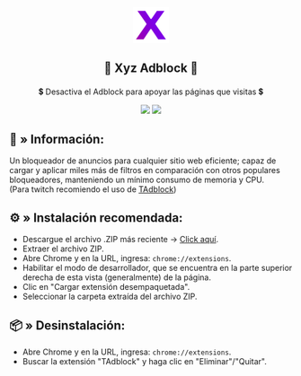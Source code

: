 <p align="center"> <img src="https://github.com/5qw/Adblock/blob/main/img/icon_64.png"> </p>

## <p align="center"> 💮 Xyz Adblock 💮</p>
<p align="center">💲 Desactiva el Adblock para apoyar las páginas que visitas 💲</p>

<p align="center"> <img src="https://img.shields.io/github/stars/5qw/Adblock?label=Stars"> <img src="https://img.shields.io/badge/license-GPLv3-green.svg?label=License"> </p>

## 🧩 » <b> Información: </b>
Un bloqueador de anuncios para cualquier sitio web eficiente; capaz de cargar y aplicar miles más de filtros en comparación con otros populares bloqueadores, manteniendo un mínimo consumo de memoria y CPU. <br> (Para twitch recomiendo el uso de [TAdblock](https://github.com/5qw/TAdblock))

## ⚙️ » <b> Instalación recomendada:</b>
* Descargue el archivo .ZIP más reciente → <a href="https://github.com/5qw/Adblock/releases/latest/download/Adblock.rar">Click aquí</a>.
* Extraer el archivo ZIP.
* Abre Chrome y en la URL, ingresa: ```chrome://extensions```.
* Habilitar el modo de desarrollador, que se encuentra en la parte superior derecha de esta vista (generalmente) de la página.
* Clic en "Cargar extensión desempaquetada".
* Seleccionar la carpeta extraída del archivo ZIP.

## 📦 » <b> Desinstalación: </b>
* Abre Chrome y en la URL, ingresa: ```chrome://extensions```.
* Buscar la extensión "TAdblock" y haga clic en "Eliminar"/"Quitar".
